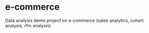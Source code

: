 # e-commerce
Data analysis demo project on e-commerce (sales analytics, cohort analysis, rfm analysis)
